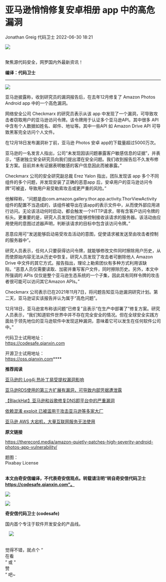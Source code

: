 #  亚马逊悄悄修复安卓相册 app 中的高危漏洞   
Jonathan Greig  代码卫士   2022-06-30 18:21  
  
![](https://mmbiz.qpic.cn/mmbiz_gif/Az5ZsrEic9ot90z9etZLlU7OTaPOdibteeibJMMmbwc29aJlDOmUicibIRoLdcuEQjtHQ2qjVtZBt0M5eVbYoQzlHiaw/640?wx_fmt=gif "")  
  
   
聚焦源代码安全，网罗国内外最新资讯！  
  
**编译：代码卫士**  
  
****  
![](https://mmbiz.qpic.cn/mmbiz_png/oBANLWYScMQ14gANfpzIJKovICjicY8CHcLrp6fhEAC73OFcp8ibm4E3Y1ZVUgf3QuCia6fcYt1rsFPxnomIlbO7A/640?wx_fmt=png "")  
  
亚马逊披露称，收到研究员的漏洞报告后，在去年12月修复了 Amazon Photos Android app 中的一个高危漏洞。  
  
  
  
网络安全公司 Checkmarx 的研究员表示从该 app 中发现了一个漏洞，可导致攻击者窃取用户的亚马逊访问令牌。该令牌用于认证多个亚马逊API。其中很多 API 中含有个人数据如姓名、邮件、地址等。其中一些API 如 Amazon Drive API 可导致黑客完全访问个人文件。  
  
在12月18日发布漏洞补丁前，亚马逊 Photos 安卓 app的下载量超过5000万次。  
  
亚马逊的一名发言人指出，公司“未发现因该问题暴露客户敏感信息的证据”，并表示，“感谢独立安全研究员向我们提出潜在安全问题。我们收到报告后不久发布修复方案。目前并未有证据表明敏感的客户信息因此而被暴露。”  
  
Checkmarx 公司的安全研究副总裁 Erez Yalon 指出，团队发现该 app 多个不同组件的多个问题，并发现安装了正确的恶意app 后，安卓用户的亚马逊访问令牌“可被盗，导致用户易受勒索攻击或更严重的风险。”  
  
他解释称，“问题是由com.amazon.gallery.thor.app.activity.ThorViewActivity 组件的配置不当造成的，该组件被导出在该app的表示文件中，从而使外部应用进行访问。无论该活动何时启动，都会触发一个HTTP请求，带有含客户访问令牌的标头。更重要的是，研究人员发现他们能够控制接收该请求的服务器。该活动由应用使用的意图过滤器声明，判断该请求的目标中包含该访问令牌。”  
  
恶意应用可“发送能够启动易受攻击活动的意图，促使请求被发送至由攻击者控制的服务器中”。  
  
研究人员表示，任何人只要获得访问令牌，就能够修改文件同时擦除用户历史，从而使原始内容无法从历史中恢复。研究人员发现了攻击者可删除他人 Amazon Drive 中文件的其它方式。报告指出，理论上勒索团伙有多种方式利用该缺陷，“恶意人员仅需要读取、加密并重写客户文件，同时擦除历史。另外，本文中所强调的 APIs 仅仅是整个亚马逊生态系统的一个子集，因此具有同样令牌的攻击者很可能可以访问其它Amazon APIs。”  
  
Checkmarx 公司表示已在2021年11月7日，将问题告知亚马逊漏洞研究计划。第二天，亚马逊证实该报告并认为属于“高危问题”。  
  
12月18日，亚马逊宣布称该问题“已修复”且表示“在生产中部署了”修复方案。研究人员表示，“我们知道软件世界中并不存在完全安全的情况。但在全球安全实践方面处于领先地位的亚马逊软件中发现这种漏洞，意味着它可以发生在任何软件公司中。”  
  
  
  
  
代码卫士试用地址：  
https://codesafe.qianxin.com  
  
开源卫士试用地址：  
https://oss.qianxin.com****  
  
  
  
  
  
  
  
  
  
**推荐阅读**  
  
[亚马逊的 Log4j 热补丁易受提权漏洞影响](http://mp.weixin.qq.com/s?__biz=MzI2NTg4OTc5Nw==&mid=2247511504&idx=3&sn=db5e57652474eb1850d3b2b14ac08b7d&chksm=ea949cbadde315ac5a2e1ec42b1f22f41a109103847e4fd1d2ea90423d2291aaec360750ffa4&scene=21#wechat_redirect)  
  
  
[亚马逊RDS使用的第三方扩展有漏洞，可导致内部凭据遭泄露](http://mp.weixin.qq.com/s?__biz=MzI2NTg4OTc5Nw==&mid=2247511336&idx=3&sn=93a217a5bfd2056aec0ae7633e675688&chksm=ea949c42dde3155465e90611111b59f4c623f0d79f5c00a2e3a3b2664c89e8888ebbada4a4ef&scene=21#wechat_redirect)  
  
  
[【BlackHat】亚马逊和谷歌修复DNS即平台中的严重漏洞](http://mp.weixin.qq.com/s?__biz=MzI2NTg4OTc5Nw==&mid=2247506794&idx=2&sn=77fc6e3bbe9943691550b0decc97b793&chksm=ea94ea00dde3631635fc28b9a9c4f3ce7599beaf8c536179175d9a5e595184ba59b4ee5fb0ae&scene=21#wechat_redirect)  
  
  
[依赖混淆 exploit 已被滥用于攻击亚马逊等多家大厂](http://mp.weixin.qq.com/s?__biz=MzI2NTg4OTc5Nw==&mid=2247501946&idx=2&sn=225e6c564f5f6957cd3c58ebccd0de5f&chksm=ea94f910dde3700643f0f0c3841e2db050dcdc7ad21103e54f1bd01f21cad834d44cec9937ad&scene=21#wechat_redirect)  
  
  
[亚马逊 AWS 大宕机，大量互联网服务无法使用](http://mp.weixin.qq.com/s?__biz=MzI2NTg4OTc5Nw==&mid=2247498053&idx=2&sn=35df3e6b3b9ecdba910696198399bb62&chksm=ea94c82fdde34139329f7b839ff66346a9d9cacf299ef3c8653a7a10db048b6a25bf75add112&scene=21#wechat_redirect)  
  
  
  
  
**原文链接**  
  
https://therecord.media/amazon-quietly-patches-high-severity-android-photos-app-vulnerability/  
  
  
题图：  
Pixabay License  
‍  
  
  
  
**本文由奇安信编译，不代表奇安信观点。转载请注明“转自奇安信代码卫士 https://codesafe.qianxin.com”。**  
  
  
  
  
![](https://mmbiz.qpic.cn/mmbiz_jpg/oBANLWYScMSf7nNLWrJL6dkJp7RB8Kl4zxU9ibnQjuvo4VoZ5ic9Q91K3WshWzqEybcroVEOQpgYfx1uYgwJhlFQ/640?wx_fmt=jpeg "")  
  
![](https://mmbiz.qpic.cn/mmbiz_jpg/oBANLWYScMSN5sfviaCuvYQccJZlrr64sRlvcbdWjDic9mPQ8mBBFDCKP6VibiaNE1kDVuoIOiaIVRoTjSsSftGC8gw/640?wx_fmt=jpeg "")  
  
**奇安信代码卫士 (codesafe)**  
  
国内首个专注于软件开发安全的产品线。  
  
   ![](https://mmbiz.qpic.cn/mmbiz_gif/oBANLWYScMQ5iciaeKS21icDIWSVd0M9zEhicFK0rbCJOrgpc09iaH6nvqvsIdckDfxH2K4tu9CvPJgSf7XhGHJwVyQ/640?wx_fmt=gif "")  
  
   
觉得不错，就点个 “  
在看  
” 或 "  
赞  
” 吧~  
